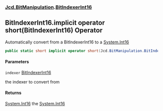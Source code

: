 ### [Jcd.BitManipulation](Jcd.BitManipulation.md 'Jcd.BitManipulation').[BitIndexerInt16](Jcd.BitManipulation.BitIndexerInt16.md 'Jcd.BitManipulation.BitIndexerInt16')

## BitIndexerInt16.implicit operator short(BitIndexerInt16) Operator

Automatically convert from a BitIndexerInt16 to
a [System.Int16](https://docs.microsoft.com/en-us/dotnet/api/System.Int16 'System.Int16')

```csharp
public static short implicit operator short(Jcd.BitManipulation.BitIndexerInt16 indexer);
```
#### Parameters

<a name='Jcd.BitManipulation.BitIndexerInt16.op_Implicitshort(Jcd.BitManipulation.BitIndexerInt16).indexer'></a>

`indexer` [BitIndexerInt16](Jcd.BitManipulation.BitIndexerInt16.md 'Jcd.BitManipulation.BitIndexerInt16')

the indexer to convert from

#### Returns
[System.Int16](https://docs.microsoft.com/en-us/dotnet/api/System.Int16 'System.Int16')
the [System.Int16](https://docs.microsoft.com/en-us/dotnet/api/System.Int16 'System.Int16')
